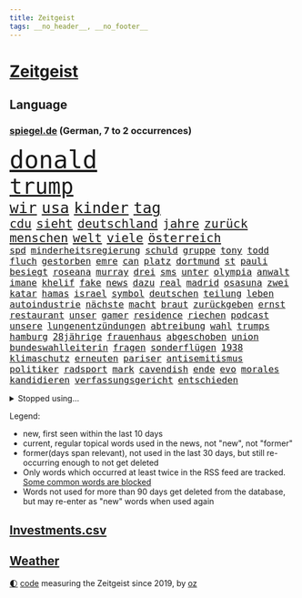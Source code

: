 ```yaml
---
title: Zeitgeist
tags: __no_header__, __no_footer__
---
```


# [Zeitgeist](https://oliz.io/zeitgeist/)

## Language

<h3><a href="https://www.spiegel.de" target="_blank">spiegel.de</a> (German, 7 to 2 occurrences)</h3>
<p style="font-family:monospace">
<span style="font-size:32pt"><a href="news_links.html#donald" class="current">donald</a></span>
<br>
<span style="font-size:28pt"><a href="news_links.html#trump" class="current">trump</a></span>
<br>
<span style="font-size:20pt"><a href="news_links.html#wir" class="current">wir</a></span>
<span style="font-size:20pt"><a href="news_links.html#usa" class="current">usa</a></span>
<span style="font-size:20pt"><a href="news_links.html#kinder" class="current">kinder</a></span>
<span style="font-size:20pt"><a href="news_links.html#tag" class="current">tag</a></span>
<br>
<span style="font-size:16pt"><a href="news_links.html#cdu" class="current">cdu</a></span>
<span style="font-size:16pt"><a href="news_links.html#sieht" class="current">sieht</a></span>
<span style="font-size:16pt"><a href="news_links.html#deutschland" class="current">deutschland</a></span>
<span style="font-size:16pt"><a href="news_links.html#jahre" class="current">jahre</a></span>
<span style="font-size:16pt"><a href="news_links.html#zurück" class="current">zurück</a></span>
<span style="font-size:16pt"><a href="news_links.html#menschen" class="current">menschen</a></span>
<span style="font-size:16pt"><a href="news_links.html#welt" class="current">welt</a></span>
<span style="font-size:16pt"><a href="news_links.html#viele" class="current">viele</a></span>
<span style="font-size:16pt"><a href="news_links.html#österreich" class="current">österreich</a></span>
<br>
<span style="font-size:12pt"><a href="news_links.html#spd" class="current">spd</a></span>
<span style="font-size:12pt"><a href="news_links.html#minderheitsregierung" class="new">minderheitsregierung</a></span>
<span style="font-size:12pt"><a href="news_links.html#schuld" class="current">schuld</a></span>
<span style="font-size:12pt"><a href="news_links.html#gruppe" class="current">gruppe</a></span>
<span style="font-size:12pt"><a href="news_links.html#tony" class="current">tony</a></span>
<span style="font-size:12pt"><a href="news_links.html#todd" class="new">todd</a></span>
<span style="font-size:12pt"><a href="news_links.html#fluch" class="current">fluch</a></span>
<span style="font-size:12pt"><a href="news_links.html#gestorben" class="current">gestorben</a></span>
<span style="font-size:12pt"><a href="news_links.html#emre" class="new">emre</a></span>
<span style="font-size:12pt"><a href="news_links.html#can" class="current">can</a></span>
<span style="font-size:12pt"><a href="news_links.html#platz" class="current">platz</a></span>
<span style="font-size:12pt"><a href="news_links.html#dortmund" class="current">dortmund</a></span>
<span style="font-size:12pt"><a href="news_links.html#st" class="current">st</a></span>
<span style="font-size:12pt"><a href="news_links.html#pauli" class="current">pauli</a></span>
<span style="font-size:12pt"><a href="news_links.html#besiegt" class="current">besiegt</a></span>
<span style="font-size:12pt"><a href="news_links.html#roseana" class="new">roseana</a></span>
<span style="font-size:12pt"><a href="news_links.html#murray" class="new">murray</a></span>
<span style="font-size:12pt"><a href="news_links.html#drei" class="current">drei</a></span>
<span style="font-size:12pt"><a href="news_links.html#sms" class="new">sms</a></span>
<span style="font-size:12pt"><a href="news_links.html#unter" class="current">unter</a></span>
<span style="font-size:12pt"><a href="news_links.html#olympia" class="current">olympia</a></span>
<span style="font-size:12pt"><a href="news_links.html#anwalt" class="current">anwalt</a></span>
<span style="font-size:12pt"><a href="news_links.html#imane" class="current">imane</a></span>
<span style="font-size:12pt"><a href="news_links.html#khelif" class="current">khelif</a></span>
<span style="font-size:12pt"><a href="news_links.html#fake" class="current">fake</a></span>
<span style="font-size:12pt"><a href="news_links.html#news" class="current">news</a></span>
<span style="font-size:12pt"><a href="news_links.html#dazu" class="current">dazu</a></span>
<span style="font-size:12pt"><a href="news_links.html#real" class="current">real</a></span>
<span style="font-size:12pt"><a href="news_links.html#madrid" class="current">madrid</a></span>
<span style="font-size:12pt"><a href="news_links.html#osasuna" class="new">osasuna</a></span>
<span style="font-size:12pt"><a href="news_links.html#zwei" class="current">zwei</a></span>
<span style="font-size:12pt"><a href="news_links.html#katar" class="current">katar</a></span>
<span style="font-size:12pt"><a href="news_links.html#hamas" class="current">hamas</a></span>
<span style="font-size:12pt"><a href="news_links.html#israel" class="current">israel</a></span>
<span style="font-size:12pt"><a href="news_links.html#symbol" class="current">symbol</a></span>
<span style="font-size:12pt"><a href="news_links.html#deutschen" class="current">deutschen</a></span>
<span style="font-size:12pt"><a href="news_links.html#teilung" class="new">teilung</a></span>
<span style="font-size:12pt"><a href="news_links.html#leben" class="current">leben</a></span>
<span style="font-size:12pt"><a href="news_links.html#autoindustrie" class="current">autoindustrie</a></span>
<span style="font-size:12pt"><a href="news_links.html#nächste" class="current">nächste</a></span>
<span style="font-size:12pt"><a href="news_links.html#macht" class="current">macht</a></span>
<span style="font-size:12pt"><a href="news_links.html#braut" class="new">braut</a></span>
<span style="font-size:12pt"><a href="news_links.html#zurückgeben" class="current">zurückgeben</a></span>
<span style="font-size:12pt"><a href="news_links.html#ernst" class="current">ernst</a></span>
<span style="font-size:12pt"><a href="news_links.html#restaurant" class="current">restaurant</a></span>
<span style="font-size:12pt"><a href="news_links.html#unser" class="current">unser</a></span>
<span style="font-size:12pt"><a href="news_links.html#gamer" class="new">gamer</a></span>
<span style="font-size:12pt"><a href="news_links.html#residence" class="new">residence</a></span>
<span style="font-size:12pt"><a href="news_links.html#riechen" class="current">riechen</a></span>
<span style="font-size:12pt"><a href="news_links.html#podcast" class="current">podcast</a></span>
<span style="font-size:12pt"><a href="news_links.html#unsere" class="current">unsere</a></span>
<span style="font-size:12pt"><a href="news_links.html#lungenentzündungen" class="new">lungenentzündungen</a></span>
<span style="font-size:12pt"><a href="news_links.html#abtreibung" class="current">abtreibung</a></span>
<span style="font-size:12pt"><a href="news_links.html#wahl" class="current">wahl</a></span>
<span style="font-size:12pt"><a href="news_links.html#trumps" class="current">trumps</a></span>
<span style="font-size:12pt"><a href="news_links.html#hamburg" class="current">hamburg</a></span>
<span style="font-size:12pt"><a href="news_links.html#28jährige" class="current">28jährige</a></span>
<span style="font-size:12pt"><a href="news_links.html#frauenhaus" class="current">frauenhaus</a></span>
<span style="font-size:12pt"><a href="news_links.html#abgeschoben" class="current">abgeschoben</a></span>
<span style="font-size:12pt"><a href="news_links.html#union" class="current">union</a></span>
<span style="font-size:12pt"><a href="news_links.html#bundeswahlleiterin" class="new">bundeswahlleiterin</a></span>
<span style="font-size:12pt"><a href="news_links.html#fragen" class="current">fragen</a></span>
<span style="font-size:12pt"><a href="news_links.html#sonderflügen" class="new">sonderflügen</a></span>
<span style="font-size:12pt"><a href="news_links.html#1938" class="new">1938</a></span>
<span style="font-size:12pt"><a href="news_links.html#klimaschutz" class="current">klimaschutz</a></span>
<span style="font-size:12pt"><a href="news_links.html#erneuten" class="current">erneuten</a></span>
<span style="font-size:12pt"><a href="news_links.html#pariser" class="current">pariser</a></span>
<span style="font-size:12pt"><a href="news_links.html#antisemitismus" class="current">antisemitismus</a></span>
<span style="font-size:12pt"><a href="news_links.html#politiker" class="current">politiker</a></span>
<span style="font-size:12pt"><a href="news_links.html#radsport" class="current">radsport</a></span>
<span style="font-size:12pt"><a href="news_links.html#mark" class="current">mark</a></span>
<span style="font-size:12pt"><a href="news_links.html#cavendish" class="new">cavendish</a></span>
<span style="font-size:12pt"><a href="news_links.html#ende" class="current">ende</a></span>
<span style="font-size:12pt"><a href="news_links.html#evo" class="current">evo</a></span>
<span style="font-size:12pt"><a href="news_links.html#morales" class="current">morales</a></span>
<span style="font-size:12pt"><a href="news_links.html#kandidieren" class="current">kandidieren</a></span>
<span style="font-size:12pt"><a href="news_links.html#verfassungsgericht" class="current">verfassungsgericht</a></span>
<span style="font-size:12pt"><a href="news_links.html#entschieden" class="current">entschieden</a></span>
</p>
<details>
<summary>Stopped using...</summary>
<p class="former" style="font-size:12pt">
analyse(1480) flugzeug(1480) verschiedene(1480) abgeordnete(1477) entdeckung(1477) präsentieren(1477) behörde(1476) demonstranten(1476) jedem(1476) juden(1476) müller(1476) rassistisch(1476) versuchten(1476) wünschen(1476) österreichs(1476) digitalisierung(1475) geschlagen(1475) gäste(1475) wichtigste(1475) solidarität(1474) tobt(1474) verschiebt(1474) also(1473) keller(1473) prüfung(1473) weitgehend(1473) zeichnet(1473) and(1472) aufgerufen(1472) bedenken(1472) bundesweit(1472) erneute(1472) guter(1472) bestimmt(1471) coronakrise(1471) erlassen(1470) großteil(1470) kohle(1470) rheinlandpfalz(1470) zuständige(1470) börse(1469) problemen(1469) stattfinden(1469) dramatisch(1468) höher(1468) rand(1468) unmut(1468) handelt(1467) hintergrund(1467) lügen(1467) schien(1467) stärke(1467) verhindert(1467) beinahe(1466) hotels(1466) leitet(1466) springt(1466) 33(1465) ermittlern(1465) gegangen(1465) manuel(1465) runde(1465) still(1465) 600(1464) debatten(1464) verbindet(1464) 2030(1463) 32(1463) abgehört(1463) beginnen(1462) hölle(1462) rollen(1462) lücke(1461) tausenden(1461) verkaufen(1461) näher(1459) distanz(1458) holocaust(1458) auftrag(1457) störung(1457) offenbart(1455) pkw(1455) enge(1454) mieten(1454) norwegen(1454) vorgaben(1454) tiefen(1453) spitzenreiter(1452) öffentliche(1449) umgeht(1448) landet(1446) karten(1445) favorit(1443) zeigten(1436) geblieben(1435) einkommen(1432) überfordert(1428) palästinenser(1423) verdoppelt(1421) schadensersatz(1406) niederländer(1367) westliche(1365) lehrerin(1352) übrig(1286) fußballnationalmannschaft(1270) jahresende(1235) drohende(1234) zerstörte(1213) insbesondere(1194) erfolgreichste(1180) befürwortet(1164) erkrankte(1162) jahrzehnt(1157) realität(1148) king(1144) fifa(1140) gesetzentwurf(1124) straftaten(1116) rauswurf(1108) ruhestand(1105) militärischen(1069) akw(1059) kiews(1056) verabschieden(1048) ärztin(1048) propaganda(1029) genehmigt(1025) krim(1021) spaltung(1005) flughäfen(982) betreibt(980) versagen(972) gestärkt(965) beben(938) nationalelf(933) messerattacke(932) 48(927) großmutter(912) umstände(908) perfekte(907) harter(894) unterliegt(894) westjordanland(894) unterlag(893) weltverband(885) verklagen(881) sinne(877) älter(854) finde(853) geste(842) stören(832) notruf(811) raten(802) 63(793) begrenzen(793) talkshow(778) ereignet(776) feierten(769) fortschritt(769) vaters(759) angreifen(753) sauber(747) staatsanwalt(747) großeinsatz(739) rückstand(734) carter(731) beantragen(721) äußerung(718) tabu(709) staates(703) airbus(690) anscheinend(690) wein(688) auflaufen(680) verschafft(680) muster(679) hinnehmen(676) day(658) ansicht(657) kongo(656) perspektive(652) miete(645) zwingt(643) initiative(640) fahrbahn(638) islamistischen(638) verdächtigt(638) berge(632) niederländischen(630) kleinere(625) vermeintliche(620) brauche(614) 2007(610) alonso(610) 51(609) statistischen(586) optionen(585) fließen(584) geschehen(582) denkmal(578) genaue(576) wohnen(574) gründung(567) arten(563) fußballverband(557) durchgesetzt(552) gemälde(552) forscherin(543) getrieben(541) katrin(535) protestierten(524) fossile(523) landtagswahlen(521) kopenhagen(509) einbestellt(505) wirtschaftlich(505) website(502) moschee(497) ralf(493) greta(488) überlegen(486) langjährigen(485) lebend(483) fußballem(480) selben(480) weisen(476) ärmelkanal(476) pass(475) flieger(473) arbeitslosen(465) aufgrund(465) eauto(461) mutmaßliches(460) palästinensische(457) nächster(452) wmtitel(450) häfen(449) psyche(449) entstand(446) kindesmissbrauch(445) netanyahus(441) torwart(441) innere(437) digitalen(432) drehte(430) prägen(429) xabi(429) anzeige(426) amerikanischen(424) flüsse(422) alaska(421) momente(420) verfolgung(419) leinwand(417) wohnviertel(416) umgehend(414) trinken(413) gewechselt(410) vorzugehen(409) verfahrens(408) weitet(404) rotes(401) sicherheitslage(401) harsche(399) update(397) 76(396) gearbeitet(393) berüchtigte(392) isst(392) verliebt(391) weinen(390) sanitäter(388) entertainment(386) demos(381) zusammengestoßen(381) 22jährige(380) veröffentlichung(379) 85(378) bahnsteig(378) vierjährige(378) kritischen(374) kundgebung(370) wiedervereinigung(366) angegangen(365) hamasangriff(365) betonte(363) angeschlagen(359) 1990(357) tipp(357) flugverkehr(355) generalstaatsanwaltschaft(355) nouripour(354) omid(354) jüdinnen(352) schlaf(348) abfall(347) usschauspieler(347) finanzministerium(345) kulturszene(343) friedlich(339) hamasmassaker(339) bundeskartellamt(334) beendete(333) vollständige(331) geschenkt(330) anstehenden(329) psychologe(328) chan(325) ließe(325) bundestagswahl(323) demnächst(319) junis(319) beklagen(318) ausgleich(317) oscarpreisträgerin(313) wahre(313) erinnerung(307) hits(304) ostdeutsche(302) bahnen(301) vorsitz(300) huthis(298) to(298) übernommen(295) kinderpornografie(291) bunker(290) abermals(288) rutscht(287) ordentlich(285) taipeh(284) format(281) badenwürttembergischen(278) minus(276) schritten(276) lily(275) musikerin(273) sony(271) boykottiert(270) haag(268) girls(264) nachholbedarf(264) original(263) anmelden(261) vergewaltigungen(261) besetztes(259) gefühle(258) nationalsozialismus(256) stellvertreter(255) populisten(251) innerlich(250) präsidentschaftskandidat(250) auslösen(249) hing(249) solches(249) fahndet(248) gäbe(246) lösten(245) klettern(242) jahrestag(240) glimpflich(239) auslöser(236) eukommissionspräsidentin(236) supermärkte(236) pferde(235) verlorene(235) ewigkeit(234) rihanna(234) north(233) seltsamen(233) sitze(232) urteilte(232) agenda(231) spitzen(231) bildschirm(230) gewalttat(230) blutbad(229) datenschützer(229) stewart(229) 1982(227) kitchen(227) rheinmetall(226) beruflich(225) operationen(222) kippte(221) philosophie(221) durchhalten(219) langweilig(216) westdeutschland(215) dürfe(214) tvduell(213) flugabwehrsysteme(212) taxis(212) kriegsführung(210) laufende(209) überfahrt(209) matchwinner(206) einbruch(205) parlaments(205) riskante(205) space(205) afdabgeordneter(204) grundlegende(204) israelgazakonflikt(204) bekannter(203) dominierte(203) hirnforschung(203) faktencheck(198) getreten(198) fünfjähriger(197) vehement(197) objekt(195) transportiert(195) einheimische(194) rüstungskonzern(193) denkbar(192) bürgerkrieg(191) techniken(191) blue(188) etappe(188) zivilgesellschaft(188) relativ(187) kapazität(184) zuwachs(184) 74jährigen(183) jahrhunderts(183) hunderttausenden(181) wahlheimat(181) ablauf(180) angelegte(180) diplomatischen(180) sticht(180) dschihadisten(179) regelung(178) spioniert(178) kontrollen(177) rapstar(175) chemotherapie(174) einbrecher(174) virologe(174) krah(173) nachspiel(173) opas(173) parkplatz(173) stephen(173) verlaufen(173) jessica(172) attentats(171) gekippt(171) laufender(169) abgeschaltet(168) angeschlagenen(168) bundeskabinett(168) eurozone(167) jubelten(167) begrenzten(166) champagner(166) capri(165) impfstoffe(164) klo(164) vermitteln(164) dänische(163) wahlrecht(163) jenna(162) magischen(162) verleumdung(162) lebenserwartung(161) flop(160) mitgefühl(160) reiz(160) schwamm(160) spitzenkandidatin(160) 21jährige(159) ausbreitung(159) blutigen(159) enkel(159) erprobung(158) beachtliche(157) genauen(157) beschließen(156) entzündet(156) m(156) brutalen(155) europäisches(155) unbekanntes(155) s(154) schütze(154) südamerika(154) verbrenneraus(154) deepmind(153) unterzeichnet(153) geist(152) absagen(151) eras(151) wichtigster(151) einsatzkräften(150) hilton(150) linearen(150) propalästinensischer(150) überschwemmte(150) ameisen(149) blunt(149) psychischer(148) umständen(148) schulhof(147) vorgeschichte(147) safe(146) veronika(146) jeweils(145) entwirft(144) steuereinnahmen(144) wählte(144) exmanager(142) normaler(142) pochen(142) bewegende(141) feuerwerkskörper(141) buchtipp(140) kollegin(140) kurswechsel(140) münchens(140) reichsbürgergruppe(140) sonja(140) herum(139) nrwinnenminister(139) tourist(139) wahlplakat(139) gemeint(138) neunzigerjahre(138) symbolischen(138) führer(137) texaner(137) laufbahn(136) unterstellt(136) blauen(135) diejenigen(135) ermordeten(134) cockpit(133) sportart(133) franken(132) halyna(132) hutchins(132) royal(132) ausgebuht(131) ceos(131) fassung(131) lauterbachs(131) motivierte(131) verwüstet(131) brown(129) gebissen(128) heimgesucht(128) magie(128) milliardenschäden(127) ohr(126) tragische(126) zuerst(126) ägyptischen(126) /(125) atem(125) behält(125) verfeindeten(125) 106(124) dame(124) grünenabgeordnete(124) hakenkreuz(124) rex(124) tyrannosaurus(124) diesel(123) einzelhandel(123) interaktiven(123) rückblick(123) nostalgie(122) abgerissen(121) fahrlässig(121) parteizentrale(121) einzelheiten(120) kanzlei(119) coco(118) dingen(118) schulweg(118) popsängerin(117) verreisen(117) banker(116) grüner(116) friedensgespräche(115) kümmern(115) mob(115) bände(114) erfinden(114) fachkräften(114) glaubwürdig(114) performance(114) beziehen(113) tödliches(113) wärmewende(113) eustrafzölle(112) fußballtransfers(112) geschehnisse(112) kalt(112) 88(111) gewählte(111) neuartigen(111) bundesamts(110) geklappt(110) sang(110) usmilitär(110) anhalten(108) bestellungen(108) d(108) erfolglos(108) gezeugt(108) saubere(108) verfehlt(108) erkunden(107) fachmann(107) hauptverdächtiger(107) kremlkritiker(107) scheuen(107) indianapolis(106) 30jährige(105) hamaskommandeur(105) hausmittel(104) k(104) rudert(104) verfassungswidrig(104) fasst(103) funktionen(103) hisbollahmiliz(103) matthäus(103) direktmandat(102) geltenden(102) tirol(102) kirmes(101) oberfläche(101) tvdebatte(101) weltpremiere(101) inlandsgeheimdienst(99) klamroth(99) zivilbevölkerung(99) flughafens(98) küren(98) zutiefst(98) masoud(97) neulinge(97) pezeshkian(97) bann(96) clips(96) exnationalspieler(96) engere(95) erzeugen(95) reste(95) viereinhalb(95) turnen(94) üppigen(94) coldplay(93) demiral(93) merih(93) out(93) reisenden(93) wolfsgruß(93) kohlekraftwerk(92) tarifverhandlungen(92) verbrennungen(92) zweijähriger(92) ardprogramm(91) datenschützern(91) eigentliche(91) erpressung(91) gauland(91) gelbes(91) gewütet(91) probe(91) prämie(91) sicherheitsmitarbeiter(91) übersehen(91) impfstoff(90) merkt(90) niedrigere(90) weltmeisterin(90) a1(89) außenposten(89) bertelsmann(89) esa(89) geheuer(89) großauftrag(89) israelhass(89) magazins(89) zusammenhängen(89) überfiel(89) mocromafia(88) 49jährige(87) außenpolitiker(87) bahnübergang(87) oberfranken(87) rust(87) brauchte(86) messerstichen(86) verstopfte(86) willi(86) auffallend(85) bundeskanzlerin(85) handgelenk(85) höchstleistungen(85) moderat(85) moderiert(85) spurlos(85) tattoo(85) tatwaffe(85) akademie(84) butler(84) ermorden(84) innerparteilicher(84) legitim(84) ablaufen(83) ahmed(83) beigesetzt(83) gottes(83) luftschläge(83) yoga(83) ermordete(82) 77jährige(81) beschäftigung(81) goldmedaille(81) kinderbetreuung(81) tätig(81) unbeschrankten(81) freundschaften(80) hüten(80) rechtsextremistischen(80) ron(80) 1971(79) gemäßigt(79) gewaltbereitschaft(79) mitt(79) nachwuchshoffnung(79) romney(79) sechzigerjahre(79) bandkollege(78) halbzeitshow(78) hügel(78) identifikation(78) interpretiert(78) montage(78) 140(77) dagmar(77) forscherteam(77) gesprächs(77) hingelegt(77) manzel(77) sprachrohr(77) söldnertums(77) arbeitskräften(76) einstigen(76) längerer(76) saale(76) zukommen(76) homophoben(75) pflegen(75) rechnungshofs(75) schmackhafte(75) bandidos(74) body(74) metin(74) nordkoreaner(74) neuköllns(73) statistisches(73) autobombe(72) beispiellos(72) drohnenattacke(72) emailadresse(72) jahresgehalt(72) orban(72) spendengelder(72) trübt(72) umfragewerte(72) ableger(71) heißluftballon(71) leistet(71) reformierte(71) sozialistische(71) stegner(71) thesen(71) zuneigung(71) zwiespalt(71) annehmen(70) bodenständiger(70) bundesgericht(70) hamasterroristen(70) quere(70) debütalbum(69) merlot(69) reinhold(69) annulliert(68) bodyshaming(68) gepflogenheiten(68) gezielte(68) rechner(68) träumte(68) usautor(68) verhaltens(68) verlusten(68) brandanschläge(67) gefangenenaustausch(67) kindergruppe(67) meeresschutz(67) schwinden(67) seziert(67) sperrt(67) status(67) streitfragen(67) wirren(67) bewies(66) fischen(66) olympiasieg(66) rügt(66) wettkämpfe(66) computerbrille(65) schwesig(65) viren(65) wahrgenommen(65) wetters(65) antiregierungsprotesten(64) ausgebildeten(64) besteigen(64) harmlose(64) spiegeldatenanalyse(64) verbrauchen(64) verpasste(64) vollzieht(64) würdigte(64) jackie(63) neffe(63) standard(63) thore(63) wegweisende(63) frontmann(62) gegenschlägen(62) seattle(62) abstürzen(61) charts(61) dienstleistungen(61) geschockt(61) grassiert(61) kinofilm(61) selbstständig(61) terrors(61) vergangen(61) verlass(61) wahlbetrug(61) anstrengung(60) asylbewerbern(60) chemnitz(60) doof(60) dschihadismus(60) militärpräsenz(60) mitreisenden(60) palästinensischer(60) querdenker(60) schlammlawinen(60) sexistisch(60) straßenschlachten(60) traumjob(60) trümmerfeld(60) usamerikanern(60) übernahm(60) busunfall(59) halbzeitpause(59) prangern(59) versenkt(59) verursachen(59) israelirankonflikt(58) palliativpflege(58) vorlesen(58) außereheliche(57) blinde(57) szenario(57) uswissenschaftler(57) vizepräsidentschaftskandidaten(57) wurf(57) entsorgung(56) hergestellt(56) charisma(55) fdpfraktionschef(55) präsidiums(55) unangenehmen(55) begibt(54) blinden(54) borg(54) flüchtet(54) folterstaat(54) fotograf(54) sahen(54) bilderbücher(53) gange(53) risse(53) römisches(53) cbs(52) erstattet(52) fußballweltverband(52) gewaltwelle(52) heißesten(52) dosen(51) harren(51) vergewaltigungsvorwürfen(51) verstand(51) werbespot(51) zahnbürsten(51) zugespielt(51) 350000(50) export(50) peinliche(50) profiteure(50) umfassend(50) äh(50) acker(49) entziehen(49) gewaltbereit(49) scheidenden(49) verrückter(49) 89(48) eumitgliedstaaten(48) irreguläre(48) offenbarung(48) rate(48) riskanten(48) rose(48) trügerisch(48) finanzwelt(47) gendergerechte(47) gier(47) globaler(47) simples(47) wohngeld(47) parteifreund(46) selbstbewussten(46) vertriebenen(46) wahlkampagne(46) wiederbelebt(46) coronapolitik(45) kleinkind(45) wirbelt(45) gewisse(44) kraftwerk(44) langsamer(44) erfuhren(43) instrumentalisiert(43) neuheiten(43) stücke(43) systeme(43) aufgewertet(42) oktoberfest(42) zweites(42) erreger(41) hastig(41) kairo(41) kaution(41) nbalegende(41) repressionen(41) zusammentun(41) anhaltend(40) berry(40) brandy(40) branntwein(40) carolin(40) landwirtschaftsminister(40) player(40) felder(39) hailie(39) inneren(39) tierchen(39) wiesn(39) zurücknehmen(39) podcasts(38) ulreich(38) werkzeug(38) wäsche(38) dopingsperre(37) ersann(37) konsequenz(37) marmoush(37) neustadt(37) stammtischparolen(37) vorangehen(37) vušković(37) 47jährige(36) netze(36) notwendig(36) pferderennen(36) überfüllten(36) fehlendes(35) hamann(35) nationalratswahl(35) quallen(35) spö(35) verunglückten(35) bisweilen(34) braunschweig(34) millionenpublikum(34) ukrainenews(34) eberl(33) finder(33) kabel(33) kleinstpartei(33) ramstein(33) abgeschnitten(32) befunden(32) carearbeit(32) durchgewunken(32) leidtragende(32) mutigen(32) vorstands(32) berichteten(31) cochefin(31) einkaufen(31) floh(31) gescheiterten(31) auslandsreise(30) diplomatie(30) garagentor(30) schwachstelle(30) shootingstar(30) sotschi(30) storm(30) vorstellbar(30) werksschließungen(30) übertölpeln(30) bescheiden(29) eindämmen(29) koalieren(29) logisch(29) nasser(29) schlüssel(29) uss(29) zweistellig(29) bemerkung(28) brandattacke(28) ehrenamt(28) essverhalten(28) goldmedaillen(28) kontern(28) nachgehen(28) beate(27) brantner(27) exprofis(27) geliebten(27) parlamentarische(27) priester(27) wesentlich(27) antisemitisch(26) euagrarpolitik(26) infiziert(26) konzertkarten(26) niedrige(26) polizeigewerkschaft(26) rioja(26) sicherheitskonferenz(26) sozialpädagogin(26) anton(25) asyldebatte(25) ausschalten(25) begeisterte(25) chemie(25) hofreiter(25) übergibt(25) barnier(24) dauerten(24) grausame(24) pc(24) philippinische(24) rocker(24) schwerverbrecher(24) schwieriges(24) cern(23) laurent(23) na(23) picasso(23) viralen(23) aston(22) coronazeit(22) hinkt(22) klimawandelleugner(22) kräftemessen(22) musikvideo(22) nachlesen(22) pelztiere(22) rockstar(22) ufer(22) unbeeindruckt(22) vorführung(22) zusammenpasst(22) ökologische(22) voigt(21) österreichwahl(21) aggressor(20) brennbarer(20) solo(20) bestand(19) erich(19) fußballwm(19) genitalverstümmelung(19) investment(19) janis(19) joplin(19) kolonialismus(19) radiosender(19) reale(19) autofahrern(18) briefwahl(18) euweit(18) gray(18) kolonialisten(18) monats(18) mossad(18) offenheit(18) sue(18) zeitz(18) bomber(17) marketing(17) minderheit(17) misere(17) pagerattacke(17) plakat(17) polizeibeamten(17) abzuwehren(16) chipfabriken(16) kolonie(16) militärgericht(16) rauchfrei(16) wohngebäude(16) 58jährige(15) 74jähriger(15) dokumentierte(15) fortuna(15) christliche(14) durchquert(14) geliebt(14) strafbefehl(14) tüfteln(14) 43jährige(13) fernsehpreis(13) fische(13) gegensätze(13) ignorierte(13) landstrich(13) photographer(13) sally(13) volksfest(13) volkswagens(13) year(13) brett(12) country(12) demis(12) ehrgeiz(12) erzbischof(12) klimaaktivistin(12) kopfgeld(12) memoiren(12) plaudert(12) tanzt(12) detonationen(11) hisbollahchef(11) sportdirektor(11) stellungen(11) zeitgeist(11)
</p>
</details>
<p>Legend:
<ul>
<li><span class="new">new</span>, first seen within the last 10 days</li>
<li><span class="current">current</span>, regular topical words used in the news, not "new", not "former"</li>
<li><span class="former">former(days span relevant)</span>, not used in the last 30 days, but still re-occurring enough to not get deleted</li>
<li>Only words which occurred at least twice in the RSS feed are tracked. <a href="language/filters.py">Some common words are blocked</a></li>
<li>Words not used for more than 90 days get deleted from the database, but may re-enter as "new" words when used again</li>
</ul>
</p>

## [Investments](investments.html)[.csv](investments.csv)

## [Weather](weather.html)

<footer>
<a href="javascript:toggleTheme()" class="nav">🌓</a>
<a href="https://github.com/ooz/zeitgeist">code</a> measuring the Zeitgeist since 2019, by <a href="https://oliz.io">oz</a>
</footer>
